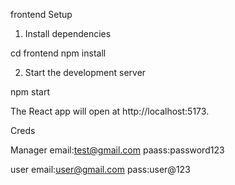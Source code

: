 frontend Setup

1. Install dependencies

cd frontend
npm install

2. Start the development server

npm start

The React app will open at http://localhost:5173.

Creds 

Manager
email:test@gmail.com
paass:password123

user
email:user@gmail.com
pass:user@123
